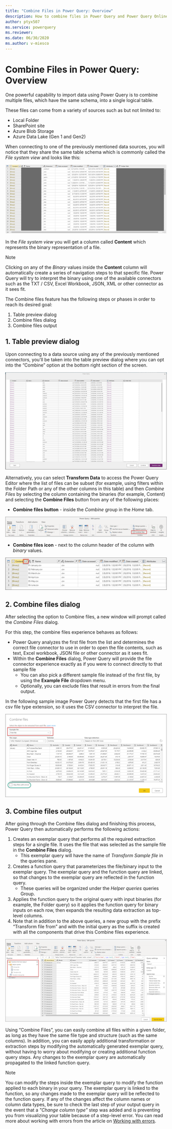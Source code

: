 ```yaml
---
title: "Combine Files in Power Query: Overview" 
description: How to combine files in Power Query and Power Query Online
author: ptyx507
ms.service: powerquery
ms.reviewer: 
ms.date: 06/30/2020
ms.author: v-miesco
---
```


# Combine Files in Power Query: Overview

One powerful capability to import data using Power Query is to combine multiple files, which have the same schema, into a single logical table. 

These files can come from a variety of sources such as but not limited to:
* Local Folder
* SharePoint site
* Azure Blob Storage
* Azure Data Lake (Gen 1 and Gen2)

When connecting to one of the previously mentioned data sources, you will notice that they share the same table schema which is commonly called the *File system view* and looks like this:

![File system view](images/me-combine-files-overview-file-system-view.png)

In the *File system view* you will get a column called **Content** which represents the binary representation of a file.

>[!Note]
> Clicking on any of the *Binary* values inside the **Content** column will automatically create a series of navigation steps to that specific file. Power Query will try to interpret the binary using one of the available connectors such as the TXT / CSV, Excel Workbook, JSON, XML or other connector as it sees fit.

The Combine files feature has the following steps or phases in order to reach its desired goal:
1. Table preview dialog
2. Combine files dialog
3. Combine files output

## 1. Table preview dialog

Upon connecting to a data source using any of the previously mentioned connectors, you'll be taken into the table preview dialog where you can opt into the “Combine” option at the bottom right section of the screen.

![Table preview with combine option](images/combinefiles1.png)

Alternatively, you can select **Transform Data** to access the Power Query Editor where the list of files can be subset (for example, using filters within the Folder Path or any of the other columns in this table) and then *Combine Files* by selecting the column containing the binaries (for example, Content) and selecting the **Combine Files** button from any of the following places:
* **Combine files button** - inside the *Combine* group in the *Home* tab.

![Combine files button in Home tab](images/me-combine-files-overview-combine-files-button-home.png)

* **Combine files icon** - next to the column header of the column with *binary* values.

![Combine files icon in column header](images/me-combine-files-overview-combine-files-button-header.png)

## 2. Combine files dialog

After selecting the option to Combine files, a new window will prompt called the *Combine Files* dialog.

For this step, the combine files experience behaves as follows:
* Power Query analyzes the first file from the list and determines the correct file connector to use in order to open the file contents, such as text, Excel workbook, JSON file or other connector as it sees fit.
* Within the **Combine Files** dialog, Power Query will provide the file connector experience exactly as if you were to connect directly to that sample file
  * You can also pick a different sample file instead of the first file, by using the **Example File** dropdown menu.
  * Optionally, you can exclude files that result in errors from the final output.

In the following sample image Power Query detects that the first file has a csv file type extension, so it uses the CSV connector to interpret the file.

![Combine files dialog](images/me-combine-files-overview-combine-files-dialog.png)

## 3. Combine files output

After going through the Combine files dialog and finishing this process, Power Query then automatically performs the following actions:
1. Creates an exemplar query that performs all the required extraction steps for a single file. It uses the file that was selected as the sample file in the **Combine Files** dialog.
    * This exemplar query will have the name of *Transform Sample file* in the queries pane.
2. Creates a function query that parameterizes the file/binary input to the exemplar query. The exemplar query and the function query are linked, so that changes to the exemplar query are reflected in the function query.
    * These queries will be organized under the *Helper queries* queries Group.
3. Applies the function query to the original query with input binaries (for example, the Folder query) so it applies the function query for binary inputs on each row, then expands the resulting data extraction as top-level columns.
4. Note that in addition to the above queries, a new group with the prefix “Transform file from” and with the initial query as the suffix is created with all the components that drive this Combine files experience.

![Combine files output](images/me-combine-files-overview-combine-files-output.png)

Using “Combine Files”, you can easily combine all files within a given folder, as long as they have the same file type and structure (such as the same columns).
In addition, you can easily apply additional transformation or extraction steps by modifying the automatically generated exemplar query, without having to worry about modifying or creating additional function query steps. Any changes to the exemplar query are automatically propagated to the linked function query.

>[!Note]
>You can modify the steps inside the exemplar query to modify the function applied to each binary in your query. The exemplar query is linked to the function, so any changes made to the exemplar query will be reflected to the function query. 
>If any of the changes affect the column names or column data types, be sure to check the last step of your output query in the event that a *"Change column type"* step was added and is preventing you from visualizing your table because of a step-level error. You can read more about working with errors from the article on [Working with errors](working-with-errors.md).  